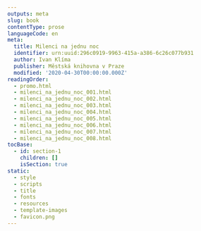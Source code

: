 ```yaml
---
outputs: meta
slug: book
contentType: prose
languageCode: en
meta:
  title: Milenci na jednu noc
  identifier: urn:uuid:296c0919-9963-415a-a386-6c26c077b931
  author: Ivan Klíma
  publisher: Městská knihovna v Praze
  modified: '2020-04-30T00:00:00.000Z'
readingOrder:
  - promo.html
  - milenci_na_jednu_noc_001.html
  - milenci_na_jednu_noc_002.html
  - milenci_na_jednu_noc_003.html
  - milenci_na_jednu_noc_004.html
  - milenci_na_jednu_noc_005.html
  - milenci_na_jednu_noc_006.html
  - milenci_na_jednu_noc_007.html
  - milenci_na_jednu_noc_008.html
tocBase:
  - id: section-1
    children: []
    isSection: true
static:
  - style
  - scripts
  - title
  - fonts
  - resources
  - template-images
  - favicon.png
---
```


